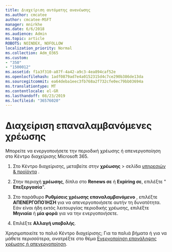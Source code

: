 ```yaml
---
title: Διαχείριση αυτόματης ανανέωσης
ms.author: cmcatee
author: cmcatee-MSFT
manager: mnirkhe
ms.date: 6/6/2018
ms.audience: Admin
ms.topic: article
ROBOTS: NOINDEX, NOFOLLOW
localization_priority: Normal
ms.collection: Adm_O365
ms.custom:
- "350"
- "1500012"
ms.assetid: f1a3f310-a87f-4a42-a9c3-4ea894caf52e
ms.openlocfilehash: 1adf0879ad7e4a0152315d4c7ce290b386de13da
ms.sourcegitcommit: ea64deba1eec3fb768a2f732cfe0ec79bb03694a
ms.translationtype: MT
ms.contentlocale: el-GR
ms.lasthandoff: 08/23/2019
ms.locfileid: "36576020"
---
```

# <a name="manage-recurring-billing"></a>Διαχείριση επαναλαμβανόμενες χρέωσης

Μπορείτε να ενεργοποιήσετε την περιοδική χρέωσης ή απενεργοποίηση στο Κέντρο διαχείρισης Microsoft 365.
  
1. Στο Κέντρο διαχείρισης, μεταβείτε στην **χρέωσης** \> σελίδα [υπηρεσιών & προϊόντα](https://go.microsoft.com/fwlink/p/?linkid=842054) .

2. Στην περιοχή **χρέωσης**, δίπλα στο **Renews σε** ή **Expiring σε**, επιλέξτε " **Επεξεργασία**".

3. Στο παράθυρο **Ρυθμίσεις χρέωσης επαναλαμβανόμενο** , επιλέξτε **ΑΠΕΝΕΡΓΟΠΟΊΗΣΗ** για να απενεργοποιήσετε αυτήν τη δυνατότητα. Εάν είναι ήδη εκτός λειτουργίας περιοδικής χρέωσης, επιλέξτε **Μηνιαία** ή **μία φορά** για να την ενεργοποιήσετε.

4. Επιλέξτε **Αλλαγή υποβολής**.

Χρησιμοποιείτε το παλιό Κέντρο διαχείρισης; Για τα παλιά βήματα ή για να μάθετε περισσότερα, ανατρέξτε στο θέμα [Ενεργοποίηση επανάληψης χρέωσης ή απενεργοποίηση](https://docs.microsoft.com/office365/admin/subscriptions-and-billing/renew-your-subscription?view=o365-worldwide#turn-recurring-billing-off-or-on).
